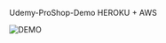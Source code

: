 Udemy-ProShop-Demo HEROKU + AWS

![DEMO](../master/Demo.jpg)

[Demo Link]: (https://proshop-demo-udemy.herokuapp.com)
